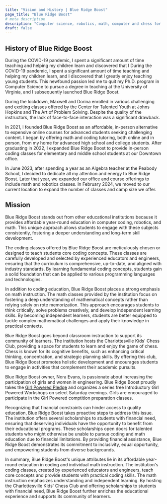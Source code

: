 ```yaml
---
title: "Vision and History | Blue Ridge Boost"
page_title: "Blue Ridge Boost"
# meta description
description: "Computer science, robotics, math, computer and chess for high achieving students right here, in Charlottesville!"
draft: false
---
```


## History of Blue Ridge Boost
During the COVID-19 pandemic, I spent a significant amount of time teaching and helping my children learn and discovered that I During the COVID-19 pandemic, I spent a significant amount of time teaching and helping my children learn, and I discovered that I greatly enjoy teaching young students. This newfound passion led me to quit my Ph.D. program in Computer Science to pursue a degree in teaching at the University of Virginia, and I subsequently launched Blue Ridge Boost.

During the lockdown, Maxwell and Dorina enrolled in various challenging and exciting classes offered by the Center for Talented Youth at Johns Hopkins and The Art of Problem Solving. Despite the quality of the instructors, the lack of face-to-face interaction was a significant drawback.

In 2021, I founded Blue Ridge Boost as an affordable, in-person alternative to expensive online courses for advanced students seeking challenging content. I began by offering math and coding tutoring, both online and in person, from my home for advanced high school and college students. After graduating in 2022, I expanded Blue Ridge Boost to provide in-person coding classes for elementary and middle school students at our Downtown office. 

In June 2023, after spending a year as an Algebra teacher at the Peabody School, I decided to dedicate all my attention and energy to Blue Ridge Boost. Later that year, we expanded our office and course offerings to include math and robotics classes. In February 2024, we moved to our current location to expand the number of classes and camp size we offer.

## Mission

Blue Ridge Boost stands out from other educational institutions because it provides affordable year-round education in computer coding, robotics, and math. This unique approach allows students to engage with these subjects consistently, fostering a deeper understanding and long-term skill development.

The coding classes offered by Blue Ridge Boost are meticulously chosen or designed to teach students core coding concepts. These classes are carefully developed and selected by experienced educators and engineers, ensuring that the curriculum is comprehensive, up-to-date, and aligned with industry standards. By learning fundamental coding concepts, students gain a solid foundation that can be applied to various programming languages and technologies. 

In addition to coding education, Blue Ridge Boost places a strong emphasis on math instruction. The math classes provided by the institution focus on fostering a deep understanding of mathematical concepts rather than relying solely on rote memorization. This approach encourages students to think critically, solve problems creatively, and develop independent learning skills. By becoming independent learners, students are better equipped to tackle complex mathematical challenges and apply their knowledge in practical contexts.

Blue Ridge Boost goes beyond classroom instruction to support its community of learners. The institution hosts the Charlottesville Kids' Chess Club, providing a space for students to learn and enjoy the game of chess. Chess is known for its cognitive benefits, such as enhancing critical thinking, concentration, and strategic planning skills. By offering this club, Blue Ridge Boost promotes holistic development and encourages students to engage in activities that complement their academic pursuits.

Blue Ridge Boost owner, Nora Evans, is passionate about increasing the participation of girls and women in engineering. Blue Ridge Boost proudly takes the <a href="chrome-extension://efaidnbmnnnibpcajpcglclefindmkaj/https://recf.org/documents/2020/09/girl-powered-pledge.pdf/">Girl Powered Pledge</a> and organizes a series free Introductory Girl Powered Workshops on select Saturday evenings. Girls are encouraged to participate in the Girl Powered comptition preparation classes.

Recognizing that financial constraints can hinder access to quality education, Blue Ridge Boost takes proactive steps to address this issue. The institution offers several scholarships to students with financial need, ensuring that deserving individuals have the opportunity to benefit from their educational programs. These scholarships open doors for talented students who might otherwise be unable to pursue coding and math education due to financial limitations. By providing financial assistance, Blue Ridge Boost demonstrates its commitment to inclusivity, equal opportunity, and empowering students from diverse backgrounds.

In summary, Blue Ridge Boost's unique attributes lie in its affordable year-round education in coding and individual math instruction. The institution's coding classes, created by experienced educators and engineers, teach core concepts and provide students with practical coding skills. The math instruction emphasizes understanding and independent learning. By hosting the Charlottesville Kids' Chess Club and offering scholarships to students with financial need, Blue Ridge Boost further enriches the educational experience and supports its community of learners.